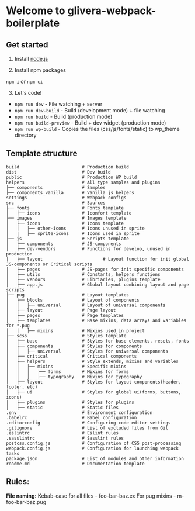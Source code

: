 # Welcome to glivera-webpack-boilerplate

## Get started

1. Install [node.js](https://nodejs.org/)

2. Install npm packages

`npm i` or `npm ci`

3. Let's code!

- `npm run dev` - File watching + server
- `npm run dev-build` - Build (development mode) + file watching
- `npm run build` - Build (production mode)
- `npm run build-preview` - Build + dev widget (production mode)
- `npm run wp-build` - Copies the files (css/js/fonts/static) to wp_theme directory

## Template structure

```
build                        # Production build
dist                         # Dev build
public                       # Production WP build
helpers                      # All type samples and plugins
├── components               # Samples
├── components_vanilla       # Vanilla js helpers
settings                     # Webpack configs
src                          # Sources
├── fonts                    # Fonts template
│   ├── icons                # Iconfont template
├── images                   # Images template
│   ├── icons                # Icons template
│   |   ├── other-icons      # Icons unused in sprite
│   |   ├── sprite-icons     # Icons used in sprite
├── js                       # Scripts template
│   ├── components           # JS-components
│   ├── dev-vendors          # Functions for develop, unused in production
│   ├── layout					     # Layout function for init global JS-components or Critical scripts
│   ├── pages                # JS-pages for init specific components
│   ├── utils                # Constants, helpers functions
│   ├── vendors              # Libriaries, plugins template
│   ├── app.js             	 # Global layout combining layout and page scripts
├── pug                      # Layout templates
│   ├── blocks               # Layout of components
│   │   ├── universal        # Layout of universal components
│   ├── layout               # Page layout
│   ├── pages                # Page templates
│   ├── templates            # Base mixins, data arrays and variables for *.pug
│   │   ├── mixins           # Mixins used in project
├── scss                     # Styles template
│   ├── base                 # Styles for base elements, resets, fonts
│   ├── components           # Styles for components
│   │   ├── universal        # Styles for universal components
│   ├── critical             # Critical components
│   ├── helpers              # Style extends, mixins and variables
│   │   ├── mixins           # Specific mixins
│   │   │   ├── forms        # Mixins for forms
│   │   │   ├── typography   # Mixins for typography
│   ├── layout             	 # Styles for layout components(header, footer, etc)
│   ├── ui                   # Styles for global ui(forms, buttons, icons)
│   ├── plugins              # Styles for plugins
│   ├── static               # Static files
.env                         # Environment configuration
.babelrc                     # Babel configuration
.editorconfig                # Configuring code editor settings
.gitignore                   # List of excluded files from Git
.eslintrc                    # Eslint rules
.sasslintrc                  # Sasslint rules
postcss.config.js            # Configuration of CSS post-processing
webpack.config.js            # Configuration for launching webpack tasks
package.json                 # List of modules and other information
readme.md                    # Documentation template
```

## Rules:

**File naming:**
Kebab-case for all files - foo-bar-baz.ex
For pug mixins - m-foo-bar-baz.pug

#
